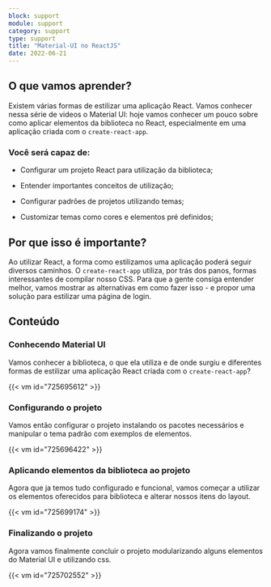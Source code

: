```yaml
---
block: support
module: support
category: support
type: support
title: "Material-UI no ReactJS"
date: 2022-06-21
---
```


## O que vamos aprender?

Existem várias formas de estilizar uma aplicação React. Vamos conhecer nessa série de videos o Material UI: hoje vamos conhecer um pouco sobre como aplicar elementos da biblioteca no React, especialmente em uma aplicação criada com o `create-react-app`. 


### Você será capaz de:

- Configurar um projeto React para utilização da biblioteca;

- Entender importantes conceitos de utilização;

- Configurar padrões de projetos utilizando temas;

- Customizar temas como cores e elementos pré definidos;

## Por que isso é importante?

Ao utilizar React, a forma como estilizamos uma aplicação poderá seguir diversos caminhos. O `create-react-app` utiliza, por trás dos panos, formas interessantes de compilar nosso CSS. Para que a gente consiga entender melhor, vamos mostrar as alternativas em como fazer isso - e propor uma solução para estilizar uma página de login.

## Conteúdo

### Conhecendo Material UI
Vamos conhecer a biblioteca, o que ela utiliza e de onde surgiu e diferentes formas de estilizar uma aplicação React criada com o `create-react-app`? 

{{< vm id="725695612" >}}

### Configurando o projeto
Vamos então configurar o projeto instalando os pacotes necessários e manipular o tema padrão com exemplos de elementos.

{{< vm id="725696422" >}}

### Aplicando elementos da biblioteca ao projeto
Agora que ja temos tudo configurado e funcional, vamos começar a utilizar os elementos oferecidos para biblioteca e alterar nossos itens do layout.

{{< vm id="725699174" >}}

### Finalizando o projeto
Agora vamos finalmente concluir o projeto modularizando alguns elementos do Material UI e utilizando css.

{{< vm id="725702552" >}}
